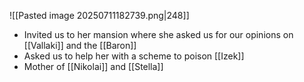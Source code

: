 ![[Pasted image 20250711182739.png|248]]
- Invited us to her mansion where she asked us for our opinions on [[Vallaki]] and the [[Baron]]
- Asked us to help her with a scheme to poison [[Izek]]
- Mother of [[Nikolai]] and [[Stella]]